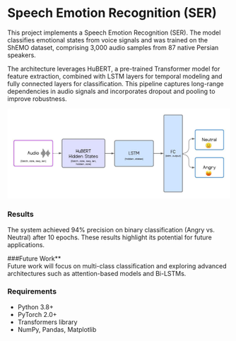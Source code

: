 # Speech Emotion Recognition (SER)

This project implements a Speech Emotion Recognition (SER). The model classifies emotional states from voice signals and was trained on the ShEMO dataset, comprising 3,000 audio samples from 87 native Persian speakers.

The architecture leverages HuBERT, a pre-trained Transformer model for feature extraction, combined with LSTM layers for temporal modeling and fully connected layers for classification. This pipeline captures long-range dependencies in audio signals and incorporates dropout and pooling to improve robustness.

<img src="figures/ser_architecture.jpeg" alt="SER Architecture" width="650">

### Results
The system achieved 94% precision on binary classification (Angry vs. Neutral) after 10 epochs. These results highlight its potential for future applications.

###Future Work**  
Future work will focus on multi-class classification and exploring advanced architectures such as attention-based models and Bi-LSTMs.

### Requirements
- Python 3.8+
- PyTorch 2.0+
- Transformers library
- NumPy, Pandas, Matplotlib

